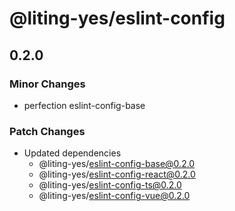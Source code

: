 # @liting-yes/eslint-config

## 0.2.0

### Minor Changes

- perfection eslint-config-base

### Patch Changes

- Updated dependencies
  - @liting-yes/eslint-config-base@0.2.0
  - @liting-yes/eslint-config-react@0.2.0
  - @liting-yes/eslint-config-ts@0.2.0
  - @liting-yes/eslint-config-vue@0.2.0
